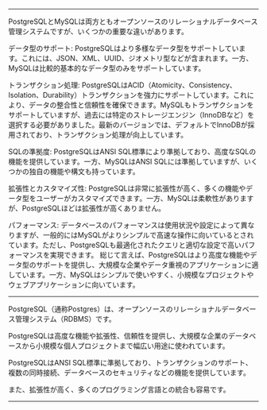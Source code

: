 
---

PostgreSQLとMySQLは両方ともオープンソースのリレーショナルデータベース管理システムですが、いくつかの重要な違いがあります。

データ型のサポート: PostgreSQLはより多様なデータ型をサポートしています。これには、JSON、XML、UUID、ジオメトリ型などが含まれます。一方、MySQLは比較的基本的なデータ型のみをサポートしています。

トランザクション処理: PostgreSQLはACID（Atomicity、Consistency、Isolation、Durability）トランザクションを強力にサポートしています。これにより、データの整合性と信頼性を確保できます。MySQLもトランザクションをサポートしていますが、過去には特定のストレージエンジン（InnoDBなど）を選択する必要がありました。最新のバージョンでは、デフォルトでInnoDBが採用されており、トランザクション処理が向上しています。

SQLの準拠度: PostgreSQLはANSI SQL標準により準拠しており、高度なSQLの機能を提供しています。一方、MySQLはANSI SQLには準拠していますが、いくつかの独自の機能や構文も持っています。

拡張性とカスタマイズ性: PostgreSQLは非常に拡張性が高く、多くの機能やデータ型をユーザーがカスタマイズできます。一方、MySQLは柔軟性がありますが、PostgreSQLほどは拡張性が高くありません。

パフォーマンス: データベースのパフォーマンスは使用状況や設定によって異なりますが、一般的にはMySQLがよりシンプルで高速な操作に向いているとされています。ただし、PostgreSQLも最適化されたクエリと適切な設定で高いパフォーマンスを実現できます。
総じて言えば、PostgreSQLはより高度な機能やデータ型のサポートを提供し、大規模な企業やデータ重視のアプリケーションに適しています。一方、MySQLはシンプルで使いやすく、小規模なプロジェクトやウェブアプリケーションに向いています。


---


PostgreSQL（通称Postgres）は、オープンソースのリレーショナルデータベース管理システム（RDBMS）です。

PostgreSQLは高度な機能や拡張性、信頼性を提供し、大規模な企業のデータベースから小規模な個人プロジェクトまで幅広い用途に使われています。

PostgreSQLはANSI SQL標準に準拠しており、トランザクションのサポート、複数の同時接続、データベースのセキュリティなどの機能を提供しています。

また、拡張性が高く、多くのプログラミング言語との統合も容易です。




---
